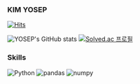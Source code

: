 ### KIM YOSEP

[![Hits](https://hits.seeyoufarm.com/api/count/incr/badge.svg?url=https%3A%2F%2Fgithub.com%2Fk4west&count_bg=%2379C83D&title_bg=%2343207C&icon=&icon_color=%23E7E7E7&title=hits&edge_flat=false)](https://hits.seeyoufarm.com)

![YOSEP's GitHub stats](https://github-readme-stats.vercel.app/api?username=k4west&show_icons=true&theme=dracula)
[![Solved.ac 프로필](http://mazassumnida.wtf/api/v2/generate_badge?boj=joseph97)](https://solved.ac/joseph97/)

### Skills
![Python](https://img.shields.io/badge/Python-3776AB.svg?&style=for-the-badge&logo=Python&logoColor=white)
![pandas](https://img.shields.io/badge/pandas-150458.svg?&style=for-the-badge&logo=pandas&logoColor=#150458)
![numpy](https://img.shields.io/badge/numpy-013243.svg?&style=for-the-badge&logo=numpy&logoColor=#013243)


<!--
**k4west/k4west** is a ✨ _special_ ✨ repository because its `README.md` (this file) appears on your GitHub profile.

Here are some ideas to get you started:

- 🔭 I’m currently working on ...
- 🌱 I’m currently learning ...
- 👯 I’m looking to collaborate on ...
- 🤔 I’m looking for help with ...
- 💬 Ask me about ...
- 📫 How to reach me: ...
- 😄 Pronouns: ...
- ⚡ Fun fact: ...
-->
